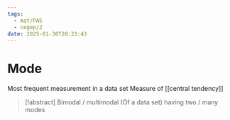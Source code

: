 ```yaml
---
tags:
  - mat/PAS
  - cegep/2
date: 2025-01-30T20:23:43
---
```


# Mode

Most frequent measurement in a data set
Measure of [[central tendency]]

> [!abstract] Bimodal / multimodal
> (Of a data set) having two / many modes